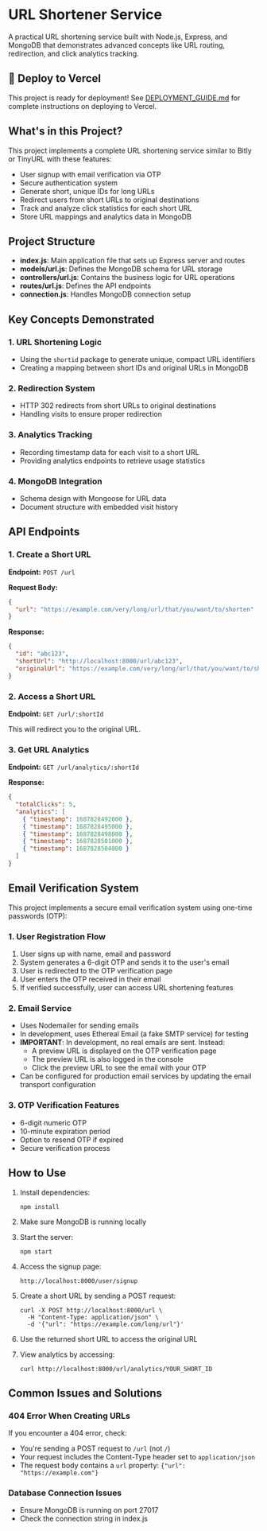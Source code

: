 # URL Shortener Service

A practical URL shortening service built with Node.js, Express, and MongoDB that demonstrates advanced concepts like URL routing, redirection, and click analytics tracking.

## 🚀 Deploy to Vercel

This project is ready for deployment! See [DEPLOYMENT_GUIDE.md](./DEPLOYMENT_GUIDE.md) for complete instructions on deploying to Vercel.

## What's in this Project?

This project implements a complete URL shortening service similar to Bitly or TinyURL with these features:

- User signup with email verification via OTP
- Secure authentication system
- Generate short, unique IDs for long URLs
- Redirect users from short URLs to original destinations
- Track and analyze click statistics for each short URL
- Store URL mappings and analytics data in MongoDB

## Project Structure

- **index.js**: Main application file that sets up Express server and routes
- **models/url.js**: Defines the MongoDB schema for URL storage
- **controllers/url.js**: Contains the business logic for URL operations
- **routes/url.js**: Defines the API endpoints
- **connection.js**: Handles MongoDB connection setup

## Key Concepts Demonstrated

### 1. URL Shortening Logic
- Using the `shortid` package to generate unique, compact URL identifiers
- Creating a mapping between short IDs and original URLs in MongoDB

### 2. Redirection System
- HTTP 302 redirects from short URLs to original destinations
- Handling visits to ensure proper redirection

### 3. Analytics Tracking
- Recording timestamp data for each visit to a short URL
- Providing analytics endpoints to retrieve usage statistics

### 4. MongoDB Integration
- Schema design with Mongoose for URL data
- Document structure with embedded visit history

## API Endpoints

### 1. Create a Short URL

**Endpoint:** `POST /url`

**Request Body:**
```json
{
  "url": "https://example.com/very/long/url/that/you/want/to/shorten"
}
```

**Response:**
```json
{
  "id": "abc123",
  "shortUrl": "http://localhost:8000/url/abc123",
  "originalUrl": "https://example.com/very/long/url/that/you/want/to/shorten"
}
```

### 2. Access a Short URL

**Endpoint:** `GET /url/:shortId`

This will redirect you to the original URL.

### 3. Get URL Analytics

**Endpoint:** `GET /url/analytics/:shortId`

**Response:**
```json
{
  "totalClicks": 5,
  "analytics": [
    { "timestamp": 1687828492000 },
    { "timestamp": 1687828495000 },
    { "timestamp": 1687828498000 },
    { "timestamp": 1687828501000 },
    { "timestamp": 1687828504000 }
  ]
}
```

## Email Verification System

This project implements a secure email verification system using one-time passwords (OTP):

### 1. User Registration Flow

1. User signs up with name, email and password
2. System generates a 6-digit OTP and sends it to the user's email
3. User is redirected to the OTP verification page
4. User enters the OTP received in their email
5. If verified successfully, user can access URL shortening features

### 2. Email Service

- Uses Nodemailer for sending emails
- In development, uses Ethereal Email (a fake SMTP service) for testing
- **IMPORTANT**: In development, no real emails are sent. Instead:
  - A preview URL is displayed on the OTP verification page
  - The preview URL is also logged in the console
  - Click the preview URL to see the email with your OTP
- Can be configured for production email services by updating the email transport configuration

### 3. OTP Verification Features

- 6-digit numeric OTP
- 10-minute expiration period
- Option to resend OTP if expired
- Secure verification process

## How to Use

1. Install dependencies:
   ```
   npm install
   ```
   
2. Make sure MongoDB is running locally

3. Start the server:
   ```
   npm start
   ```

4. Access the signup page:
   ```
   http://localhost:8000/user/signup
   ```

4. Create a short URL by sending a POST request:
   ```
   curl -X POST http://localhost:8000/url \
     -H "Content-Type: application/json" \
     -d '{"url": "https://example.com/long/url"}'
   ```

5. Use the returned short URL to access the original URL

6. View analytics by accessing:
   ```
   curl http://localhost:8000/url/analytics/YOUR_SHORT_ID
   ```

## Common Issues and Solutions

### 404 Error When Creating URLs
If you encounter a 404 error, check:
- You're sending a POST request to `/url` (not `/`)
- Your request includes the Content-Type header set to `application/json`
- The request body contains a `url` property: `{"url": "https://example.com"}`

### Database Connection Issues
- Ensure MongoDB is running on port 27017
- Check the connection string in index.js
